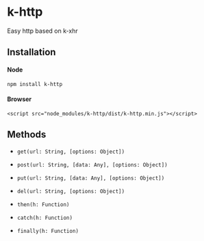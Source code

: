 # k-http
Easy http based on k-xhr

## Installation
#### Node
```
npm install k-http
```
#### Browser
```
<script src="node_modules/k-http/dist/k-http.min.js"></script>
```

## Methods
- ```get(url: String, [options: Object])```

- ```post(url: String, [data: Any], [options: Object])```

- ```put(url: String, [data: Any], [options: Object])```

- ```del(url: String, [options: Object])```

- ```then(h: Function)```

- ```catch(h: Function)```

- ```finally(h: Function)```
